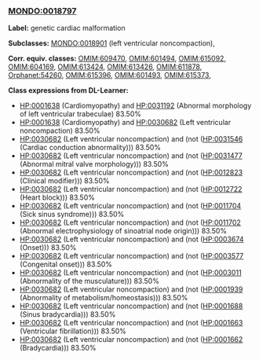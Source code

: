 
### [MONDO:0018797](http://purl.obolibrary.org/obo/MONDO_0018797)
**Label:** genetic cardiac malformation

**Subclasses:** [MONDO:0018901](http://purl.obolibrary.org/obo/MONDO_0018901) (left ventricular noncompaction), 

**Corr. equiv. classes:** [OMIM:609470](http://purl.obolibrary.org/obo/OMIM_609470), [OMIM:601494](http://purl.obolibrary.org/obo/OMIM_601494), [OMIM:615092](http://purl.obolibrary.org/obo/OMIM_615092), [OMIM:604169](http://purl.obolibrary.org/obo/OMIM_604169), [OMIM:613424](http://purl.obolibrary.org/obo/OMIM_613424), [OMIM:613426](http://purl.obolibrary.org/obo/OMIM_613426), [OMIM:611878](http://purl.obolibrary.org/obo/OMIM_611878), [Orphanet:54260](http://www.orpha.net/ORDO/Orphanet_54260), [OMIM:615396](http://purl.obolibrary.org/obo/OMIM_615396), [OMIM:601493](http://purl.obolibrary.org/obo/OMIM_601493), [OMIM:615373](http://purl.obolibrary.org/obo/OMIM_615373), 

**Class expressions from DL-Learner:**

- [HP:0001638](http://purl.obolibrary.org/obo/HP_0001638) (Cardiomyopathy) and [HP:0031192](http://purl.obolibrary.org/obo/HP_0031192) (Abnormal morphology of left ventricular trabeculae) 83.50%
- [HP:0001638](http://purl.obolibrary.org/obo/HP_0001638) (Cardiomyopathy) and [HP:0030682](http://purl.obolibrary.org/obo/HP_0030682) (Left ventricular noncompaction) 83.50%
- [HP:0030682](http://purl.obolibrary.org/obo/HP_0030682) (Left ventricular noncompaction) and (not ([HP:0031546](http://purl.obolibrary.org/obo/HP_0031546) (Cardiac conduction abnormality))) 83.50%
- [HP:0030682](http://purl.obolibrary.org/obo/HP_0030682) (Left ventricular noncompaction) and (not ([HP:0031477](http://purl.obolibrary.org/obo/HP_0031477) (Abnormal mitral valve morphology))) 83.50%
- [HP:0030682](http://purl.obolibrary.org/obo/HP_0030682) (Left ventricular noncompaction) and (not ([HP:0012823](http://purl.obolibrary.org/obo/HP_0012823) (Clinical modifier))) 83.50%
- [HP:0030682](http://purl.obolibrary.org/obo/HP_0030682) (Left ventricular noncompaction) and (not ([HP:0012722](http://purl.obolibrary.org/obo/HP_0012722) (Heart block))) 83.50%
- [HP:0030682](http://purl.obolibrary.org/obo/HP_0030682) (Left ventricular noncompaction) and (not ([HP:0011704](http://purl.obolibrary.org/obo/HP_0011704) (Sick sinus syndrome))) 83.50%
- [HP:0030682](http://purl.obolibrary.org/obo/HP_0030682) (Left ventricular noncompaction) and (not ([HP:0011702](http://purl.obolibrary.org/obo/HP_0011702) (Abnormal electrophysiology of sinoatrial node origin))) 83.50%
- [HP:0030682](http://purl.obolibrary.org/obo/HP_0030682) (Left ventricular noncompaction) and (not ([HP:0003674](http://purl.obolibrary.org/obo/HP_0003674) (Onset))) 83.50%
- [HP:0030682](http://purl.obolibrary.org/obo/HP_0030682) (Left ventricular noncompaction) and (not ([HP:0003577](http://purl.obolibrary.org/obo/HP_0003577) (Congenital onset))) 83.50%
- [HP:0030682](http://purl.obolibrary.org/obo/HP_0030682) (Left ventricular noncompaction) and (not ([HP:0003011](http://purl.obolibrary.org/obo/HP_0003011) (Abnormality of the musculature))) 83.50%
- [HP:0030682](http://purl.obolibrary.org/obo/HP_0030682) (Left ventricular noncompaction) and (not ([HP:0001939](http://purl.obolibrary.org/obo/HP_0001939) (Abnormality of metabolism/homeostasis))) 83.50%
- [HP:0030682](http://purl.obolibrary.org/obo/HP_0030682) (Left ventricular noncompaction) and (not ([HP:0001688](http://purl.obolibrary.org/obo/HP_0001688) (Sinus bradycardia))) 83.50%
- [HP:0030682](http://purl.obolibrary.org/obo/HP_0030682) (Left ventricular noncompaction) and (not ([HP:0001663](http://purl.obolibrary.org/obo/HP_0001663) (Ventricular fibrillation))) 83.50%
- [HP:0030682](http://purl.obolibrary.org/obo/HP_0030682) (Left ventricular noncompaction) and (not ([HP:0001662](http://purl.obolibrary.org/obo/HP_0001662) (Bradycardia))) 83.50%


